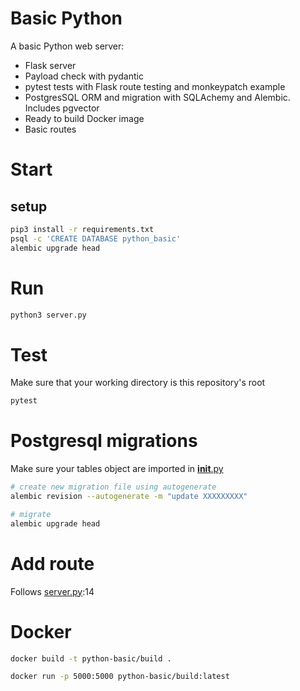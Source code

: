 # Basic Python

A basic Python web server:

- Flask server
- Payload check with pydantic
- pytest tests with Flask route testing and monkeypatch example
- PostgresSQL ORM and migration with SQLAchemy and Alembic. Includes pgvector
- Ready to build Docker image
- Basic routes

# Start
## setup
```bash
pip3 install -r requirements.txt
psql -c 'CREATE DATABASE python_basic'
alembic upgrade head
```

# Run
```bash
python3 server.py
```

# Test

Make sure that your working directory is this repository's root
```bash
pytest
```

# Postgresql migrations
Make sure your tables object are imported in [__init__.py](database/orm/__init__.py)
```bash
# create new migration file using autogenerate
alembic revision --autogenerate -m "update XXXXXXXXX"

# migrate
alembic upgrade head
```
# Add route
Follows [server.py](server.py):14

# Docker

```bash
docker build -t python-basic/build . 

docker run -p 5000:5000 python-basic/build:latest
```
